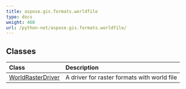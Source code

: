 ```yaml
---
title: aspose.gis.formats.worldfile
type: docs
weight: 460
url: /python-net/aspose.gis.formats.worldfile/
---
```





## **Classes**
| **Class** | **Description** |
| :- | :- |
| [WorldRasterDriver](/psd/python-net/aspose.gis.formats.worldfile/worldrasterdriver/) | A driver for raster formats with world file |
